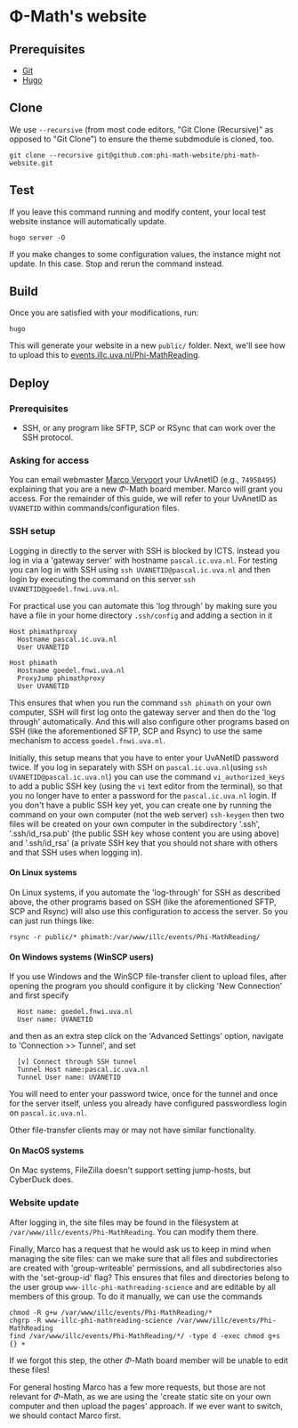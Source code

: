 # Φ-Math's website

## Prerequisites

- [Git](https://git-scm.com/downloads)
- [Hugo](https://gohugo.io/installation)

## Clone

We use `--recursive` (from most code editors, "Git Clone (Recursive)" as opposed
to "Git Clone") to ensure the theme subdmodule is cloned, too.

```
git clone --recursive git@github.com:phi-math-website/phi-math-website.git
```

## Test

If you leave this command running and modify content, your local test website
instance will automatically update.

```
hugo server -O
```

If you make changes to some configuration values, the instance might not update.
In this case. Stop and rerun the command instead.

## Build

Once you are satisfied with your modifications, run:

```
hugo
```

This will generate your website in a new `public/` folder. Next, we'll see how
to upload this to
[events.illc.uva.nl/Phi-MathReading](https://events.illc.uva.nl/Phi-MathReading).

## Deploy

### Prerequisites

- SSH, or any program like SFTP, SCP or RSync that can work over the SSH protocol.

### Asking for access

You can email webmaster [Marco Vervoort](https://www.illc.uva.nl/People/person/1566/Dr-Marco-Vervoort)
your UvAnetID (e.g., `74958495`) explaining that you are a new $\Phi$-Math board member. Marco will grant
you access. For the remainder of this guide, we will refer to your UvAnetID as `UVANETID` within
commands/configuration files.

### SSH setup

Logging in directly to the server with SSH is blocked by ICTS. Instead you log in via a 'gateway server'
with hostname `pascal.ic.uva.nl`. For testing you can log in with SSH using `ssh UVANETID@pascal.ic.uva.nl` and
then login by executing the command on this server `ssh UVANETID@goedel.fnwi.uva.nl`.

For practical use you can automate this 'log through' by making sure you have a file in your home directory
`.ssh/config` and adding a section in it

```
Host phimathproxy
  Hostname pascal.ic.uva.nl
  User UVANETID

Host phimath
  Hostname goedel.fnwi.uva.nl
  ProxyJump phimathproxy
  User UVANETID
```

This ensures that when you run the command `ssh phimath` on your own computer,
SSH will first log onto the gateway server and then do the 'log through'
automatically. And this will also configure other programs based on SSH (like
the aforementioned SFTP, SCP and Rsync) to use the same mechanism to access
`goedel.fnwi.uva.nl`.

Initially, this setup means that you have to enter your UvANetID password twice.
If you log in separately with SSH on `pascal.ic.uva.nl`(using `ssh
UVANETID@pascal.ic.uva.nl`) you can use the command `vi_authorized_keys` to add
a public SSH key (using the `vi` text editor from the terminal), so that you no
longer have to enter a password for the `pascal.ic.uva.nl` login. If you don't
have a public SSH key yet, you can create one by running the command on your own
computer (not the web server) `ssh-keygen` then two files will be created on
your own computer in the subdirectory '.ssh', '.ssh/id_rsa.pub' (the public SSH
key whose content you are using above) and '.ssh/id_rsa' (a private SSH key
that you should not share with others and that SSH uses when logging in).

#### On Linux systems

On Linux systems, if you automate the 'log-through' for SSH as described above,
the other programs based on SSH (like the aforementioned SFTP, SCP and Rsync)
will also use this configuration to access the server. So you can just run
things like:

```
rsync -r public/* phimath:/var/www/illc/events/Phi-MathReading/
```

#### On Windows systems (WinSCP users)

If you use Windows and the WinSCP file-transfer client to upload files, after
opening the program you should configure it by clicking 'New Connection' and
first specify

```
  Host name: goedel.fnwi.uva.nl
  User name: UVANETID
```

and then as an extra step click on the 'Advanced Settings' option, navigate to
'Connection >> Tunnel', and set

```
  [v] Connect through SSH tunnel
  Tunnel Host name:pascal.ic.uva.nl
  Tunnel User name: UVANETID
```

You will need to enter your password twice, once for the tunnel and once for the
server itself, unless you already have configured passwordless login on
`pascal.ic.uva.nl`.

Other file-transfer clients may or may not have similar functionality.

#### On MacOS systems

On Mac systems, FileZilla doesn't support setting jump-hosts, but CyberDuck
does.

### Website update

After logging in, the site files may be found in the filesystem at
`/var/www/illc/events/Phi-MathReading`. You can modify them there.

Finally, Marco has a request that he would ask us to keep in mind when managing
the site files: can we make sure that all files and subdirectories are created
with 'group-writeable' permissions, and all subdirectories also with the
'set-group-id' flag? This ensures that files and directories belong to the user
group `www-illc-phi-mathreading-science` and are editable by all members of this
group. To do it manually, we can use the commands

```
chmod -R g+w /var/www/illc/events/Phi-MathReading/*
chgrp -R www-illc-phi-mathreading-science /var/www/illc/events/Phi-MathReading
find /var/www/illc/events/Phi-MathReading/*/ -type d -exec chmod g+s {} +
```

If we forgot this step, the other $\Phi$-Math board member will be unable to
edit these files!

For general hosting Marco has a few more requests, but those are not relevant
for $\Phi$-Math, as we are using the 'create static site on your own computer
and then upload the pages' approach. If we ever want to switch, we should
contact Marco first.
